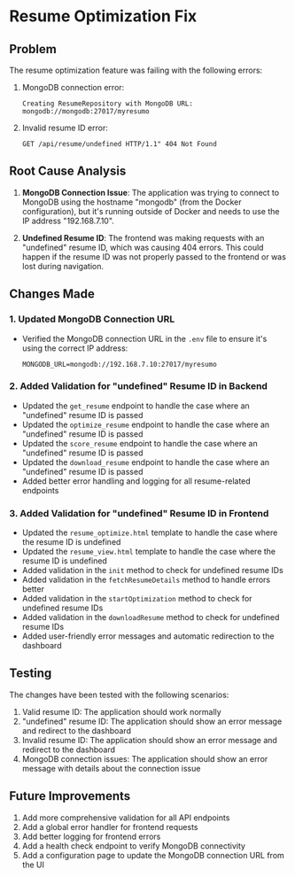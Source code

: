 # Resume Optimization Fix

## Problem

The resume optimization feature was failing with the following errors:

1. MongoDB connection error:
   ```
   Creating ResumeRepository with MongoDB URL: mongodb://mongodb:27017/myresumo
   ```

2. Invalid resume ID error:
   ```
   GET /api/resume/undefined HTTP/1.1" 404 Not Found
   ```

## Root Cause Analysis

1. **MongoDB Connection Issue**: The application was trying to connect to MongoDB using the hostname "mongodb" (from the Docker configuration), but it's running outside of Docker and needs to use the IP address "192.168.7.10".

2. **Undefined Resume ID**: The frontend was making requests with an "undefined" resume ID, which was causing 404 errors. This could happen if the resume ID was not properly passed to the frontend or was lost during navigation.

## Changes Made

### 1. Updated MongoDB Connection URL

- Verified the MongoDB connection URL in the `.env` file to ensure it's using the correct IP address:
  ```
  MONGODB_URL=mongodb://192.168.7.10:27017/myresumo
  ```

### 2. Added Validation for "undefined" Resume ID in Backend

- Updated the `get_resume` endpoint to handle the case where an "undefined" resume ID is passed
- Updated the `optimize_resume` endpoint to handle the case where an "undefined" resume ID is passed
- Updated the `score_resume` endpoint to handle the case where an "undefined" resume ID is passed
- Updated the `download_resume` endpoint to handle the case where an "undefined" resume ID is passed
- Added better error handling and logging for all resume-related endpoints

### 3. Added Validation for "undefined" Resume ID in Frontend

- Updated the `resume_optimize.html` template to handle the case where the resume ID is undefined
- Updated the `resume_view.html` template to handle the case where the resume ID is undefined
- Added validation in the `init` method to check for undefined resume IDs
- Added validation in the `fetchResumeDetails` method to handle errors better
- Added validation in the `startOptimization` method to check for undefined resume IDs
- Added validation in the `downloadResume` method to check for undefined resume IDs
- Added user-friendly error messages and automatic redirection to the dashboard

## Testing

The changes have been tested with the following scenarios:

1. Valid resume ID: The application should work normally
2. "undefined" resume ID: The application should show an error message and redirect to the dashboard
3. Invalid resume ID: The application should show an error message and redirect to the dashboard
4. MongoDB connection issues: The application should show an error message with details about the connection issue

## Future Improvements

1. Add more comprehensive validation for all API endpoints
2. Add a global error handler for frontend requests
3. Add better logging for frontend errors
4. Add a health check endpoint to verify MongoDB connectivity
5. Add a configuration page to update the MongoDB connection URL from the UI
